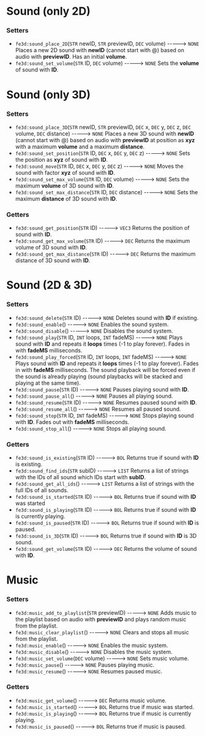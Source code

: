 # Sound (only 2D)
### Setters
- `fe3d:sound_place_2D`(`STR` newID, `STR` previewID, `DEC` volume) -----> `NONE`
  Places a new 2D sound with **newID** (cannot start with @) based on audio with **previewID**. Has an initial **volume**.
- `fe3d:sound_set_volume`(`STR` ID, `DEC` volume) -----> `NONE`
  Sets the **volume** of sound with **ID**.

# Sound (only 3D)
### Setters
- `fe3d:sound_place_3D`(`STR` newID, `STR` previewID, `DEC` x, `DEC` y, `DEC` z, `DEC` volume, `DEC` distance) -----> `NONE`
  Places a new 3D sound with **newID** (cannot start with @) based on audio with **previewID** at position as **xyz** with a maximum **volume** and a maximum **distance**.
- `fe3d:sound_set_position`(`STR` ID, `DEC` x, `DEC` y, `DEC` z) -----> `NONE`
  Sets the position as **xyz** of sound with **ID**.
- `fe3d:sound_move`(`STR` ID, `DEC` x, `DEC` y, `DEC` z) -----> `NONE`
  Moves the sound with factor **xyz** of sound with **ID**.
- `fe3d:sound_set_max_volume`(`STR` ID, `DEC` volume) -----> `NONE`
  Sets the maximum **volume** of 3D sound with **ID**.
- `fe3d:sound_set_max_distance`(`STR` ID, `DEC` distance) -----> `NONE`
  Sets the maximum **distance** of 3D sound with **ID**.
### Getters
- `fe3d:sound_get_position`(`STR` ID) -----> `VEC3`
  Returns the position of sound with **ID**.
- `fe3d:sound_get_max_volume`(`STR` ID) -----> `DEC`
  Returns the maximum volume of 3D sound with **ID**.
- `fe3d:sound_get_max_distance`(`STR` ID) -----> `DEC`
  Returns the maximum distance of 3D sound with **ID**.

# Sound (2D & 3D)
### Setters
- `fe3d:sound_delete`(`STR` ID) -----> `NONE`
  Deletes sound with **ID** if existing.
- `fe3d:sound_enable`() -----> `NONE`
  Enables the sound system.
- `fe3d:sound_disable`() -----> `NONE`
  Disables the sound system.
- `fe3d:sound_play`(`STR` ID, `INT` loops, `INT` fadeMS) -----> `NONE`
  Plays sound with **ID** and repeats it **loops** times (-1 to play forever). Fades in with **fadeMS** milliseconds.
- `fe3d:sound_play_forced`(`STR` ID, `INT` loops, `INT` fadeMS) -----> `NONE`
  Plays sound with **ID** and repeats it **loops** times (-1 to play forever). Fades in with **fadeMS** milliseconds. The sound playback will be forced even if the sound is already playing (sound playbacks will be stacked and playing at the same time).
- `fe3d:sound_pause`(`STR` ID) -----> `NONE`
  Pauses playing sound with **ID**.
- `fe3d:sound_pause_all`() -----> `NONE`
  Pauses all playing sound.
- `fe3d:sound_resume`(`STR` ID) -----> `NONE`
  Resumes paused sound with **ID**.
- `fe3d:sound_resume_all`() -----> `NONE`
  Resumes all paused sound.
- `fe3d:sound_stop`(`STR` ID, `INT` fadeMS) -----> `NONE`
  Stops playing sound with **ID**. Fades out with **fadeMS** milliseconds.
- `fe3d:sound_stop_all`() -----> `NONE`
  Stops all playing sound.
### Getters
- `fe3d:sound_is_existing`(`STR` ID) -----> `BOL`
  Returns true if sound with **ID** is existing.
- `fe3d:sound_find_ids`(`STR` subID) -----> `LIST`
  Returns a list of strings with the IDs of all sound which IDs start with **subID**.
- `fe3d:sound_get_all_ids`() -----> `LIST`
  Returns a list of strings with the full IDs of all sounds.
- `fe3d:sound_is_started`(`STR` ID) -----> `BOL`
  Returns true if sound with **ID** was started
- `fe3d:sound_is_playing`(`STR` ID) -----> `BOL`
  Returns true if sound with **ID** is currently playing.
- `fe3d:sound_is_paused`(`STR` ID) -----> `BOL`
  Returns true if sound with **ID** is paused.
- `fe3d:sound_is_3D`(`STR` ID) -----> `BOL`
  Returns true if sound with **ID** is 3D sound.
- `fe3d:sound_get_volume`(`STR` ID) -----> `DEC`
  Returns the volume of sound with **ID**.
  
# Music
### Setters
- `fe3d:music_add_to_playlist`(`STR` previewID) -----> `NONE`
  Adds music to the playlist based on audio with **previewID** and plays random music from the playlist.
- `fe3d:music_clear_playlist`() -----> `NONE`
  Clears and stops all music from the playlist.
- `fe3d:music_enable`() -----> `NONE`
  Enables the music system.
- `fe3d:music_disable`() -----> `NONE`
  Disables the music system.
- `fe3d:music_set_volume`(`DEC` volume) -----> `NONE`
  Sets music volume.
- `fe3d:music_pause`() -----> `NONE`
  Pauses playing music.
- `fe3d:music_resume`() -----> `NONE`
  Resumes paused music.
### Getters
- `fe3d:music_get_volume`() -----> `DEC`
  Returns music volume.
- `fe3d:music_is_started`() -----> `BOL`
  Returns true if music was started.
- `fe3d:music_is_playing`() -----> `BOL`
  Returns true if music is currently playing.
- `fe3d:music_is_paused`() -----> `BOL`
  Returns true if music is paused.
